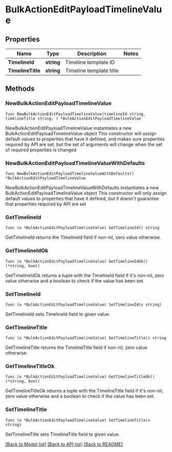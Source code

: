 # BulkActionEditPayloadTimelineValue

## Properties

Name | Type | Description | Notes
------------ | ------------- | ------------- | -------------
**TimelineId** | **string** | Timeline template ID | 
**TimelineTitle** | **string** | Timeline template title | 

## Methods

### NewBulkActionEditPayloadTimelineValue

`func NewBulkActionEditPayloadTimelineValue(timelineId string, timelineTitle string, ) *BulkActionEditPayloadTimelineValue`

NewBulkActionEditPayloadTimelineValue instantiates a new BulkActionEditPayloadTimelineValue object
This constructor will assign default values to properties that have it defined,
and makes sure properties required by API are set, but the set of arguments
will change when the set of required properties is changed

### NewBulkActionEditPayloadTimelineValueWithDefaults

`func NewBulkActionEditPayloadTimelineValueWithDefaults() *BulkActionEditPayloadTimelineValue`

NewBulkActionEditPayloadTimelineValueWithDefaults instantiates a new BulkActionEditPayloadTimelineValue object
This constructor will only assign default values to properties that have it defined,
but it doesn't guarantee that properties required by API are set

### GetTimelineId

`func (o *BulkActionEditPayloadTimelineValue) GetTimelineId() string`

GetTimelineId returns the TimelineId field if non-nil, zero value otherwise.

### GetTimelineIdOk

`func (o *BulkActionEditPayloadTimelineValue) GetTimelineIdOk() (*string, bool)`

GetTimelineIdOk returns a tuple with the TimelineId field if it's non-nil, zero value otherwise
and a boolean to check if the value has been set.

### SetTimelineId

`func (o *BulkActionEditPayloadTimelineValue) SetTimelineId(v string)`

SetTimelineId sets TimelineId field to given value.


### GetTimelineTitle

`func (o *BulkActionEditPayloadTimelineValue) GetTimelineTitle() string`

GetTimelineTitle returns the TimelineTitle field if non-nil, zero value otherwise.

### GetTimelineTitleOk

`func (o *BulkActionEditPayloadTimelineValue) GetTimelineTitleOk() (*string, bool)`

GetTimelineTitleOk returns a tuple with the TimelineTitle field if it's non-nil, zero value otherwise
and a boolean to check if the value has been set.

### SetTimelineTitle

`func (o *BulkActionEditPayloadTimelineValue) SetTimelineTitle(v string)`

SetTimelineTitle sets TimelineTitle field to given value.



[[Back to Model list]](../README.md#documentation-for-models) [[Back to API list]](../README.md#documentation-for-api-endpoints) [[Back to README]](../README.md)


